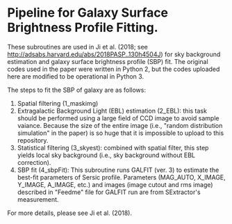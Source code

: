 # Pipeline for Galaxy Surface Brightness Profile Fitting.

These subroutines are used in Ji et al. (2018; see http://adsabs.harvard.edu/abs/2018PASP..130h4504J) for sky background estimation and galaxy surface brightness profile (SBP) fit. The original codes used in the paper were written in Python 2, but the codes uploaded here are modified to be operational in Python 3.

The steps to fit the SBP of galaxy are as follows:
1. Spatial filtering (1_maskimg)
2. Extragalactic Background Light (EBL) estimation (2_EBL): this task should be performed using a large field of CCD image to avoid sample vaiance. Because the size of the entire image (i.e., "random distribution simulation" in the paper) is so huge that it is impossible to upload to this repository. 
3. Statistical filtering (3_skyest): combined with spatial filter, this step yields local sky background (i.e., sky background without EBL correction).
4. SBP fit (4_sbpFit): This subroutine runs GALFIT (ver. 3) to estimate the best-fit parameters of Sersic profile. Parameters (MAG_AUTO, X_IMAGE, Y_IMAGE, A_IMAGE, etc.) and images (image cutout and rms image) described in "Feedme" file for GALFIT run are from SExtractor's measurement. 

For more details, please see Ji et al. (2018).
